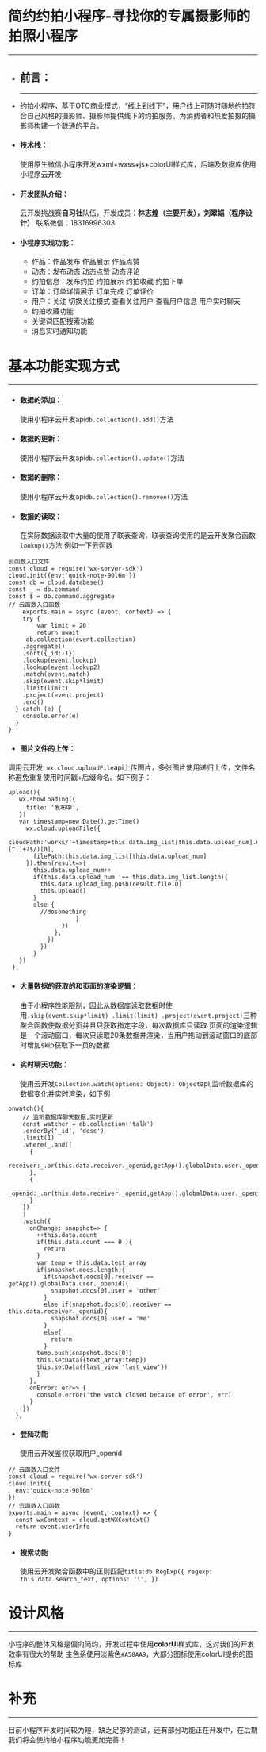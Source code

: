 # 简约约拍小程序-寻找你的专属摄影师的拍照小程序
***
- ## 前言：
- ***
  约拍小程序，基于OTO商业模式，“线上到线下”，用户线上可随时随地约拍符合自己风格的摄影师、摄影师提供线下的约拍服务。为消费者和热爱拍摄的摄影师构建一个联通的平台。

 - #### 技术栈：
   使用原生微信小程序开发wxml+wxss+js+colorUI样式库，后端及数据库使用小程序云开发

 - #### 开发团队介绍：
   云开发挑战赛**自习社**队伍，开发成员：**林志煌（主要开发），刘翠娟（程序设计）**
  联系微信：18316996303

 - #### 小程序实现功能：
    - 作品：作品发布 作品展示 作品点赞
    - 动态：发布动态  动态点赞 动态评论
    - 约拍信息：发布约拍  约拍展示   约拍收藏  约拍下单 
    - 订单：订单详情展示 订单完成  订单评价 
    - 用户：关注 切换关注模式 查看关注用户 查看用户信息  用户实时聊天
    - 约拍收藏功能
    - 关键词匹配搜索功能
    - 消息实时通知功能
# 基本功能实现方式
***
- #### 数据的添加：
   使用小程序云开发api```db.collection().add()```方法
- #### 数据的更新：
   使用小程序云开发api```db.collection().update()```方法
- #### 数据的删除：
   使用小程序云开发api```db.collection().removee()```方法
- #### 数据的读取：
   在实际数据读取中大量的使用了联表查询，联表查询使用的是云开发聚合函数```lookup()```方法
  例如一下云函数
```
云函数入口文件
const cloud = require('wx-server-sdk')
cloud.init({env:'quick-note-90l6m'})
const db = cloud.database()
const _ = db.command
const $ = db.command.aggregate
// 云函数入口函数
    exports.main = async (event, context) => {
    try {
        var limit = 20
        return await 
     db.collection(event.collection)
    .aggregate()
    .sort({_id:-1}) 
    .lookup(event.lookup)
    .lookup(event.lookup2)
    .match(event.match)
    .skip(event.skip*limit)
    .limit(limit)
    .project(event.project)
    .end()
  } catch (e) {
    console.error(e)
  }
}
```
- #### 图片文件的上传：
调用云开发``` wx.cloud.uploadFile```api上传图片，多张图片使用递归上传，文件名称避免重复使用时间戳+后缀命名。如下例子：
 ```
 upload(){
    wx.showLoading({
      title: '发布中',
    })
    var timestamp=new Date().getTime()
      wx.cloud.uploadFile({
        cloudPath:'works/'+timestamp+this.data.img_list[this.data.upload_num].match(/\.[^.]+?$/)[0],
        filePath:this.data.img_list[this.data.upload_num]
      }).then(result=>{
        this.data.upload_num++
        if(this.data.upload_num !== this.data.img_list.length){
          this.data.upload_img.push(result.fileID)
          this.upload()
        }
        else {
          //dosomething
                    }
                })
              },
            })
          })
        }
    })
  },
 ```
 - #### 大量数据的获取的和页面的渲染逻辑：
    由于小程序性能限制，因此从数据库读取数据时使用```.skip(event.skip*limit)
     .limit(limit)
     .project(event.project)```三种聚合函数使数据分页并且只获取指定字段，每次数据库只读取
    页面的渲染逻辑是一个滚动窗口，每次只读取20条数据并渲染，当用户拖动到滚动窗口的底部时增加skip获取下一页的数据
- #### 实时聊天功能：
    使用云开发```Collection.watch(options: Object): Object```api,监听数据库的数据变化并实时渲染，如下例
```
onwatch(){
    // 监听数据库聊天数据,实时更新
    const watcher = db.collection('talk')
    .orderBy('_id', 'desc')
    .limit(1)
    .where(_.and([
      {
        receiver:_.or(this.data.receiver._openid,getApp().globalData.user._openid)
      },
      {
        _openid:_.or(this.data.receiver._openid,getApp().globalData.user._openid)
      }
    ])
    )
    .watch({
      onChange: snapshot=> {
        ++this.data.count
        if(this.data.count === 0 ){
          return
        }
        var temp = this.data.text_array
        if(snapshot.docs.length){
          if(snapshot.docs[0].receiver == getApp().globalData.user._openid){
            snapshot.docs[0].user = 'other'
          }
          else if(snapshot.docs[0].receiver == this.data.receiver._openid){
            snapshot.docs[0].user = 'me'
          }
          else{
            return
          }
        temp.push(snapshot.docs[0])
        this.setData({text_array:temp})
        this.setData({last_view:'last_view'})
        }
      },
      onError: err=> {
        console.error('the watch closed because of error', err)
      }
    }) 
  },
  ```
  - #### 登陆功能
    使用云开发鉴权获取用户_openid
```
// 云函数入口文件
const cloud = require('wx-server-sdk')
cloud.init({
  env:'quick-note-90l6m'
})
// 云函数入口函数
exports.main = async (event, context) => {
  const wxContext = cloud.getWXContext()
  return event.userInfo
}
```
- #### 搜索功能
    使用云开发聚合函数中的正则匹配```title:db.RegExp({
            regexp: this.data.search_text,
            options: 'i',
          })```
# 设计风格
***
小程序的整体风格是偏向简约，开发过程中使用**colorUI**样式库，这对我们的开发效率有很大的帮助
主色系使用淡紫色```#A58AA9```，大部分图标使用colorUI提供的图标库
# 补充
***
目前小程序开发时间较为短，缺乏足够的测试，还有部分功能正在开发中，在后期我们将会使约拍小程序功能更加完善！




    
    
  


 





